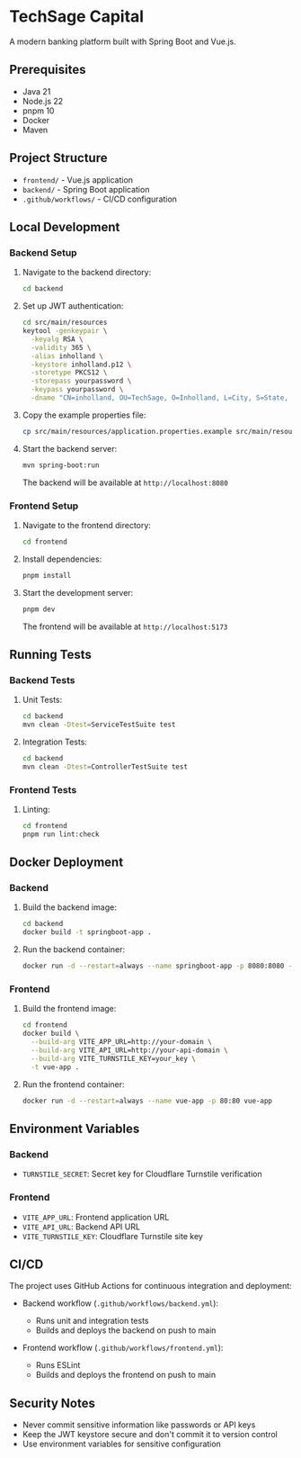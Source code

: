 # TechSage Capital

A modern banking platform built with Spring Boot and Vue.js.

## Prerequisites

- Java 21
- Node.js 22
- pnpm 10
- Docker
- Maven

## Project Structure

- `frontend/` - Vue.js application
- `backend/` - Spring Boot application
- `.github/workflows/` - CI/CD configuration

## Local Development

### Backend Setup

1. Navigate to the backend directory:

   ```bash
   cd backend
   ```

2. Set up JWT authentication:

   ```bash
   cd src/main/resources
   keytool -genkeypair \
     -keyalg RSA \
     -validity 365 \
     -alias inholland \
     -keystore inholland.p12 \
     -storetype PKCS12 \
     -storepass yourpassword \
     -keypass yourpassword \
     -dname "CN=inholland, OU=TechSage, O=Inholland, L=City, S=State, C=NL"
   ```

3. Copy the example properties file:

   ```bash
   cp src/main/resources/application.properties.example src/main/resources/application.properties
   ```

4. Start the backend server:
   ```bash
   mvn spring-boot:run
   ```
   The backend will be available at `http://localhost:8080`

### Frontend Setup

1. Navigate to the frontend directory:

   ```bash
   cd frontend
   ```

2. Install dependencies:

   ```bash
   pnpm install
   ```

3. Start the development server:
   ```bash
   pnpm dev
   ```
   The frontend will be available at `http://localhost:5173`

## Running Tests

### Backend Tests

1. Unit Tests:

   ```bash
   cd backend
   mvn clean -Dtest=ServiceTestSuite test
   ```

2. Integration Tests:
   ```bash
   cd backend
   mvn clean -Dtest=ControllerTestSuite test
   ```

### Frontend Tests

1. Linting:
   ```bash
   cd frontend
   pnpm run lint:check
   ```

## Docker Deployment

### Backend

1. Build the backend image:

   ```bash
   cd backend
   docker build -t springboot-app .
   ```

2. Run the backend container:
   ```bash
   docker run -d --restart=always --name springboot-app -p 8080:8080 -e TURNSTILE_SECRET=your_secret springboot-app
   ```

### Frontend

1. Build the frontend image:

   ```bash
   cd frontend
   docker build \
     --build-arg VITE_APP_URL=http://your-domain \
     --build-arg VITE_API_URL=http://your-api-domain \
     --build-arg VITE_TURNSTILE_KEY=your_key \
     -t vue-app .
   ```

2. Run the frontend container:
   ```bash
   docker run -d --restart=always --name vue-app -p 80:80 vue-app
   ```

## Environment Variables

### Backend

- `TURNSTILE_SECRET`: Secret key for Cloudflare Turnstile verification

### Frontend

- `VITE_APP_URL`: Frontend application URL
- `VITE_API_URL`: Backend API URL
- `VITE_TURNSTILE_KEY`: Cloudflare Turnstile site key

## CI/CD

The project uses GitHub Actions for continuous integration and deployment:

- Backend workflow (`.github/workflows/backend.yml`):

  - Runs unit and integration tests
  - Builds and deploys the backend on push to main

- Frontend workflow (`.github/workflows/frontend.yml`):
  - Runs ESLint
  - Builds and deploys the frontend on push to main

## Security Notes

- Never commit sensitive information like passwords or API keys
- Keep the JWT keystore secure and don't commit it to version control
- Use environment variables for sensitive configuration
